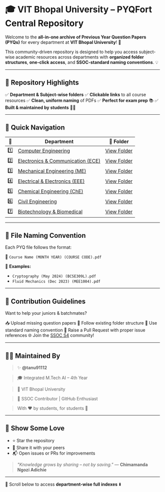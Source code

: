 # 🎓 VIT Bhopal University – PYQFort Central Repository

Welcome to the **all-in-one archive of Previous Year Question Papers (PYQs)** for every department at **VIT Bhopal University**! 🚀

This community-driven repository is designed to help you access subject-wise academic resources across departments with **organized folder structures**, **one-click access**, and **SSOC-standard naming conventions**. 💡

---

## 🌟 Repository Highlights

✅ **Department & Subject-wise folders**
✅ **Clickable links** to all course resources
✅ **Clean, uniform naming** of PDFs
✅ **Perfect for exam prep** 📚
✅ **Built & maintained by students** 🧑‍💻

---

## 🧭 Quick Navigation

| 🔢  | Department                                                                                                  | 📂 Folder                                                                                                                                              |
| --- | ----------------------------------------------------------------------------------------------------------- | ------------------------------------------------------------------------------------------------------------------------------------------------------ |
| 1️⃣ | [Computer Engineering](#-vit-bhopal-university--computer-engineering)                                       | [View Folder](https://github.com/tanu91112/PYQFort/tree/main/VIT%20Bhopal%20University/01.%20Computer%20Engineering)                                   |
| 2️⃣ | [Electronics & Communication (ECE)](#-vit-bhopal-university--electronics--communication-engineering-ece)    | [View Folder](https://github.com/tanu91112/PYQFort/tree/main/VIT%20Bhopal%20University/02.%20Electronics%20%26%20Communication%20Engineering)          |
| 3️⃣ | [Mechanical Engineering (ME)](#-vit-bhopal-university--mechanical-engineering-me--pyqfort-repository)       | [View Folder](https://github.com/tanu91112/PYQFort/tree/main/VIT%20Bhopal%20University/03.Mechanical%20Engineering%20%28ME%29)                         |
| 4️⃣ | [Electrical & Electronics (EEE)](#-vit-bhopal-university--electrical--electronics-engineering-eee--pyqfort) | [View Folder](https://github.com/tanu91112/PYQFort/tree/main/VIT%20Bhopal%20University/04.%20Electrical%20%26%20Electronics%20Engineering%20%28EEE%29) |
| 5️⃣ | [Chemical Engineering (ChE)](#-chemical-engineering-che--vit-bhopal-university)                             | [View Folder](https://github.com/tanu91112/PYQFort/tree/main/VIT%20Bhopal%20University/05.Chemical%20Engineering%20%28ChE%29)                          |
| 6️⃣ | [Civil Engineering](#-vit-bhopal-university--civil-engineering-che)                                         | [View Folder](https://github.com/tanu91112/PYQFort/tree/main/VIT%20Bhopal%20University/06.Civil%20Engineering)                                         |
| 7️⃣ | [Biotechnology & Biomedical](#-biotechnology--biomedical-engineering--vit-bhopal-university)                | [View Folder](https://github.com/tanu91112/PYQFort/tree/main/VIT%20Bhopal%20University/07.Biotechnology%20%20Biomedical%20Engineering)                 |

---

## 🧾 File Naming Convention

Each PYQ file follows the format:

📄 `Course Name (MONTH YEAR) (COURSE CODE).pdf`

🔸 **Examples:**

* `Cryptography (May 2024) (BCSE309L).pdf`
* `Fluid Mechanics (Dec 2023) (MEE1004).pdf`

---

## 💼 Contribution Guidelines

Want to help your juniors & batchmates?

📥 Upload missing question papers
📁 Follow existing folder structure
📝 Use standard naming convention
🔁 Raise a Pull Request with proper issue references
🌐 Join the [SSOC S4](https://ssoc.dev/) community!

---

## 👩‍💻 Maintained By

> ✨ **@tanu91112**

> 🎓 Integrated M.Tech AI – 4th Year

> 📍 VIT Bhopal University

> 🤝 SSOC Contributor | GitHub Enthusiast


> With ❤️ by students, for students 🙌

---

## 🌟 Show Some Love

* ⭐ Star the repository
* 📢 Share it with your peers
* 📬 Open issues or PRs for improvements

> *"Knowledge grows by sharing – not by saving."* — **Chimamanda Ngozi Adichie**

---

📌 Scroll below to access **department-wise full indexes** ⬇️
